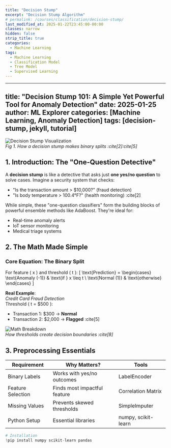 ```yaml
---
title: "Decision Stump"
excerpt: "Decision Stump Algorithm"
# permalink: /courses/classification/decision-stump/
last_modified_at: 2025-01-22T23:45:00-00:00
classes: narrow
hidden: false
strip_title: true
categories:
  - Machine Learning
tags: 
  - Machine Learning
  - Classification Model
  - Tree Model
  - Supervised Learning
---
```



---
title: "Decision Stump 101: A Simple Yet Powerful Tool for Anomaly Detection"
date: 2025-01-25
author: ML Explorer
categories: [Machine Learning, Anomaly Detection]
tags: [decision-stump, jekyll, tutorial]
---

![Decision Stump Visualization](https://via.placeholder.com/800x400?text=Single+Threshold+Decision+Split)  
*Fig 1. How a decision stump makes binary splits :cite[2]:cite[5]*

## 1. Introduction: The "One-Question Detective"
A **decision stump** is like a detective that asks just **one yes/no question** to solve cases. Imagine a security system that checks:
- "Is the transaction amount > $10,000?" (fraud detection)
- "Is body temperature > 100.4°F?" (health monitoring) :cite[2]

While simple, these "one-question classifiers" form the building blocks of powerful ensemble methods like AdaBoost. They're ideal for:
- Real-time anomaly alerts
- IoT sensor monitoring
- Medical triage systems

## 2. The Math Made Simple
### Core Equation: The Binary Split
For feature \( x \) and threshold \( t \):
\[
\text{Prediction} = 
\begin{cases} 
\text{Anomaly (-1)} & \text{if } x \leq t \\
\text{Normal (1)} & \text{otherwise}
\end{cases}
\]

**Real Example**:  
*Credit Card Fraud Detection*  
Threshold \( t = \$500 \):
- Transaction 1: \$300 → **Normal**
- Transaction 2: \$2,000 → **Flagged** :cite[5]

![Math Breakdown](https://via.placeholder.com/600x200?text=Threshold+Comparison+Diagram)  
*How thresholds create decision boundaries :cite[8]*

## 3. Preprocessing Essentials
| Requirement          | Why Matters?                          | Tools                 |
|----------------------|---------------------------------------|-----------------------|
| Binary Labels         | Works with yes/no outcomes            | LabelEncoder         |
| Feature Selection     | Finds most impactful feature          | Correlation Matrix   |
| Missing Values        | Prevents skewed thresholds            | SimpleImputer        |
| Python Setup          | Essential libraries                   | numpy, scikit-learn  |

```python
# Installation
!pip install numpy scikit-learn pandas